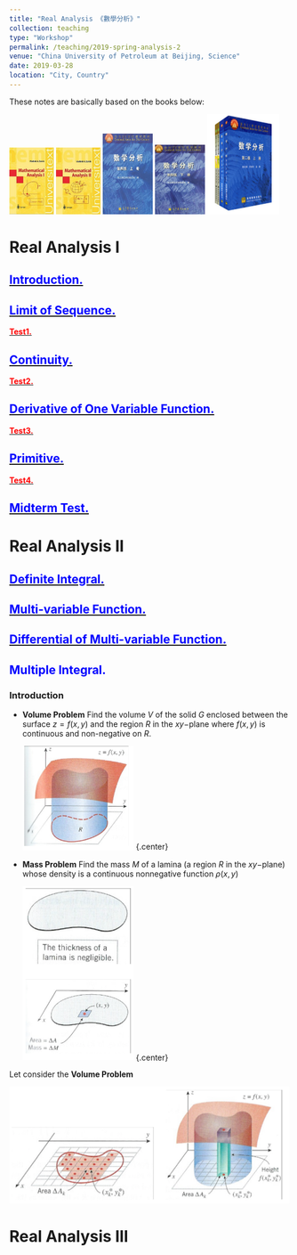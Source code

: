```yaml
---
title: "Real Analysis 《數學分析》"
collection: teaching
type: "Workshop"
permalink: /teaching/2019-spring-analysis-2
venue: "China University of Petroleum at Beijing, Science"
date: 2019-03-28
location: "City, Country"
---
```


These notes are basically based on the books below:

<img src="/images/zorich1.png" width = "80" height = "120">
<img src="/images/zorich2.png" width = "80" height = "120">
<img src="/images/huadongtext1.png" width = "90" height = "145">
<img src="/images/huadongtext2.png" width = "90" height = "125">
<img src="/images/fudantext.png" width = "130" height = "180">


Real Analysis I
======
## [<span style="color:blue">**Introduction.**</span>](http://wuguoning.github.io/files/introduction.pdf)
## [<span style="color:blue">**Limit of Sequence.**</span>](http://wuguoning.github.io/files/limits.pdf)
[<span style="color:red">**Test1.**</span>](http://wuguoning.github.io/files/test1.pdf)
## [<span style="color:blue">**Continuity.**</span>](http://wuguoning.github.io/files/continuity.pdf)
[<span style="color:red">**Test2.**</span>](http://wuguoning.github.io/files/test2.pdf)
## [<span style="color:blue">**Derivative of One Variable Function.**</span>](http://wuguoning.github.io/files/derivative.pdf)
[<span style="color:red">**Test3.**</span>](http://wuguoning.github.io/files/test3.pdf)
## [<span style="color:blue">**Primitive.**</span>](http://wuguoning.github.io/files/primitive.pdf)
[<span style="color:red">**Test4.**</span>](http://wuguoning.github.io/files/test4.pdf)
## [<span style="color:blue">**Midterm Test.**</span>](http://wuguoning.github.io/files/midtermtest18-19-1.pdf)

Real Analysis II
======
## [<span style="color:blue">**Definite Integral.**</span>](http://wuguoning.github.io/files/integral.pdf)
## [<span style="color:blue">**Multi-variable Function.**</span>](http://wuguoning.github.io/files/mul_var_fun.pdf)
## [<span style="color:blue">**Differential of Multi-variable Function.**</span>](http://wuguoning.github.io/files/diff_multi_var.pdf)
## <span style="color:blue">**Multiple Integral.**</span>
### Introduction 
* **Volume Problem** Find the volume $V$ of the solid $G$ enclosed between the surface $z = f(x,y)$ and the region $R$ in the $xy-$plane where $f(x,y)$ is continuous and non-negative on $R$.

   <img src="/images/multi_int_vol1.png" alt="drawing" width = "200"/> {.center}
* **Mass Problem** Find the mass $M$ of a lamina (a region $R$ in the $xy-$plane) whose density is a continuous nonnegative function $\rho(x,y)$

    <img src="/images/mul_int_mass1.png" alt="drawing" width = "200"/> {.center}

Let consider the **Volume Problem**
<div align=“center”>
<div markdown=“1”>
  <img src="/images/mul_int_vol2.png" alt="drawing" width = "600"/>
</div>
</div>








Real Analysis III
======


